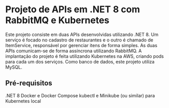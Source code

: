 # Projeto de APIs em .NET 8 com RabbitMQ e Kubernetes
Este projeto consiste em duas APIs desenvolvidas utilizando .NET 8. 
Um serviço é focado no cadastro de restaurantes e o outro é chamado de ItemService, responsável por gerenciar itens de forma simples.
As duas APIs comunicam-se de forma assíncrona utilizando RabbitMQ. A implantação do projeto é feita utilizando Kubernetes na AWS, criando pods para cada um dos serviços.
Como banco de dados, este projeto utiliza MySQL.

## Pré-requisitos
.NET 8
Docker e Docker Compose
kubectl e Minikube (ou similar) para Kubernetes local
